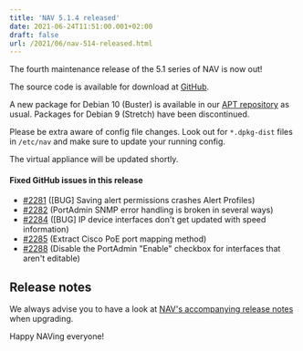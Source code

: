 ```yaml
---
title: 'NAV 5.1.4 released'
date: 2021-06-24T11:51:00.001+02:00
draft: false
url: /2021/06/nav-514-released.html
---
```


The fourth maintenance release of the 5.1 series of NAV is now out!

The source code is available for download at [GitHub](https://github.com/UNINETT/nav/releases).

A new package for Debian 10 (Buster) is available in our [APT repository](https://nav.uninett.no/install-instructions/#debian) as usual. Packages for Debian 9 (Stretch) have been discontinued.

Please be extra aware of config file changes. Look out for `*.dpkg-dist` files in `/etc/nav` and make sure to update your running config.

The virtual appliance will be updated shortly.

#### Fixed GitHub issues in this release

*   [#2281](https://github.com/Uninett/nav/issues/2281) (\[BUG\] Saving alert permissions crashes Alert Profiles)
*   [#2282](https://github.com/Uninett/nav/pull/2282) (PortAdmin SNMP error handling is broken in several ways)
*   [#2284](https://github.com/Uninett/nav/issues/2284) (\[BUG\] IP device interfaces don't get updated with speed information)
*   [#2285](https://github.com/Uninett/nav/pull/2285) (Extract Cisco PoE port mapping method)
*   [#2288](https://github.com/Uninett/nav/pull/2288) (Disable the PortAdmin "Enable" checkbox for interfaces that aren't editable)

Release notes
-------------

We always advise you to have a look at [NAV's accompanying release notes](https://nav.uninett.no/doc/5.1/release-notes.html#nav-5-1) when upgrading.

Happy NAVing everyone!